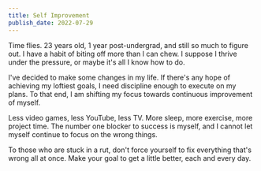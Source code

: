 ```yaml
---
title: Self Improvement
publish_date: 2022-07-29
---
```


Time flies. 23 years old, 1 year post-undergrad, and still so much to figure out. I have a habit of biting off more than I can chew. I suppose I thrive under the pressure, or maybe it's all I know how to do.

I've decided to make some changes in my life. If there's any hope of achieving my loftiest goals, I need discipline enough to execute on my plans. To that end, I am shifting my focus towards continuous improvement of myself.

Less video games, less YouTube, less TV. More sleep, more exercise, more project time. The number one blocker to success is myself, and I cannot let myself continue to focus on the wrong things.

To those who are stuck in a rut, don't force yourself to fix everything that's wrong all at once. Make your goal to get a little better, each and every day.
